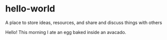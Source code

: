 # hello-world
A place to store ideas, resources, and share and discuss things with others


Hello! This morning I ate an egg baked inside an avacado. 
